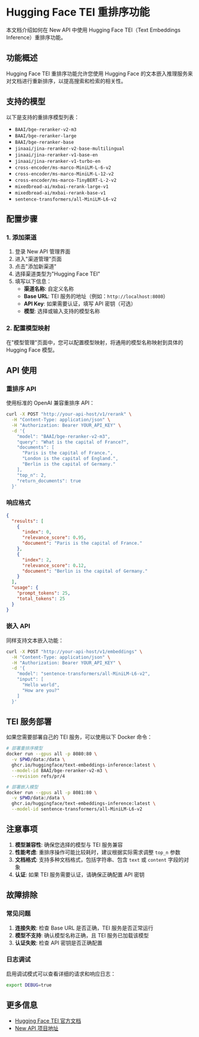 # Hugging Face TEI 重排序功能

本文档介绍如何在 New API 中使用 Hugging Face TEI（Text Embeddings Inference）重排序功能。

## 功能概述

Hugging Face TEI 重排序功能允许您使用 Hugging Face 的文本嵌入推理服务来对文档进行重新排序，以提高搜索和检索的相关性。

## 支持的模型

以下是支持的重排序模型列表：

- `BAAI/bge-reranker-v2-m3`
- `BAAI/bge-reranker-large`
- `BAAI/bge-reranker-base`
- `jinaai/jina-reranker-v2-base-multilingual`
- `jinaai/jina-reranker-v1-base-en`
- `jinaai/jina-reranker-v1-turbo-en`
- `cross-encoder/ms-marco-MiniLM-L-6-v2`
- `cross-encoder/ms-marco-MiniLM-L-12-v2`
- `cross-encoder/ms-marco-TinyBERT-L-2-v2`
- `mixedbread-ai/mxbai-rerank-large-v1`
- `mixedbread-ai/mxbai-rerank-base-v1`
- `sentence-transformers/all-MiniLM-L6-v2`

## 配置步骤

### 1. 添加渠道

1. 登录 New API 管理界面
2. 进入"渠道管理"页面
3. 点击"添加新渠道"
4. 选择渠道类型为"Hugging Face TEI"
5. 填写以下信息：
   - **渠道名称**: 自定义名称
   - **Base URL**: TEI 服务的地址（例如：`http://localhost:8080`）
   - **API Key**: 如果需要认证，填写 API 密钥（可选）
   - **模型**: 选择或输入支持的模型名称

### 2. 配置模型映射

在"模型管理"页面中，您可以配置模型映射，将通用的模型名称映射到具体的 Hugging Face 模型。

## API 使用

### 重排序 API

使用标准的 OpenAI 兼容重排序 API：

```bash
curl -X POST "http://your-api-host/v1/rerank" \
  -H "Content-Type: application/json" \
  -H "Authorization: Bearer YOUR_API_KEY" \
  -d '{
    "model": "BAAI/bge-reranker-v2-m3",
    "query": "What is the capital of France?",
    "documents": [
      "Paris is the capital of France.",
      "London is the capital of England.", 
      "Berlin is the capital of Germany."
    ],
    "top_n": 2,
    "return_documents": true
  }'
```

### 响应格式

```json
{
  "results": [
    {
      "index": 0,
      "relevance_score": 0.95,
      "document": "Paris is the capital of France."
    },
    {
      "index": 2,
      "relevance_score": 0.12,
      "document": "Berlin is the capital of Germany."
    }
  ],
  "usage": {
    "prompt_tokens": 25,
    "total_tokens": 25
  }
}
```

### 嵌入 API

同样支持文本嵌入功能：

```bash
curl -X POST "http://your-api-host/v1/embeddings" \
  -H "Content-Type: application/json" \
  -H "Authorization: Bearer YOUR_API_KEY" \
  -d '{
    "model": "sentence-transformers/all-MiniLM-L6-v2",
    "input": [
      "Hello world",
      "How are you?"
    ]
  }'
```

## TEI 服务部署

如果您需要部署自己的 TEI 服务，可以使用以下 Docker 命令：

```bash
# 部署重排序模型
docker run --gpus all -p 8080:80 \
  -v $PWD/data:/data \
  ghcr.io/huggingface/text-embeddings-inference:latest \
  --model-id BAAI/bge-reranker-v2-m3 \
  --revision refs/pr/4

# 部署嵌入模型  
docker run --gpus all -p 8081:80 \
  -v $PWD/data:/data \
  ghcr.io/huggingface/text-embeddings-inference:latest \
  --model-id sentence-transformers/all-MiniLM-L6-v2
```

## 注意事项

1. **模型兼容性**: 确保您选择的模型与 TEI 服务兼容
2. **性能考虑**: 重排序操作可能比较耗时，建议根据实际需求调整 `top_n` 参数
3. **文档格式**: 支持多种文档格式，包括字符串、包含 `text` 或 `content` 字段的对象
4. **认证**: 如果 TEI 服务需要认证，请确保正确配置 API 密钥

## 故障排除

### 常见问题

1. **连接失败**: 检查 Base URL 是否正确，TEI 服务是否正常运行
2. **模型不支持**: 确认模型名称正确，且 TEI 服务已加载该模型
3. **认证失败**: 检查 API 密钥是否正确配置

### 日志调试

启用调试模式可以查看详细的请求和响应日志：

```bash
export DEBUG=true
```

## 更多信息

- [Hugging Face TEI 官方文档](https://github.com/huggingface/text-embeddings-inference)
- [New API 项目地址](https://github.com/Calcium-Ion/new-api)
